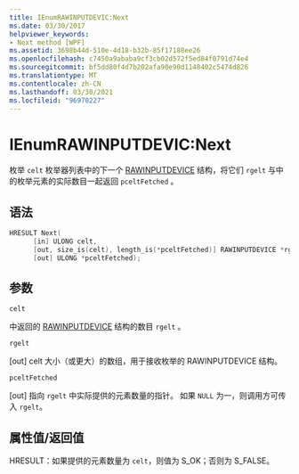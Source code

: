 ```yaml
---
title: IEnumRAWINPUTDEVIC:Next
ms.date: 03/30/2017
helpviewer_keywords:
- Next method [WPF]
ms.assetid: 3698b44d-510e-4d18-b32b-85f17188ee26
ms.openlocfilehash: c7450a9ababa9cf3cb02d572f5ed84f0791d74e4
ms.sourcegitcommit: bf5dd80f4d7b202afa90e90d1148402c5474d826
ms.translationtype: MT
ms.contentlocale: zh-CN
ms.lasthandoff: 03/30/2021
ms.locfileid: "96970227"
---
```

# <a name="ienumrawinputdevicnext"></a>IEnumRAWINPUTDEVIC:Next
枚举 `celt` 枚举器列表中的下一个 [RAWINPUTDEVICE](/windows/desktop/api/winuser/ns-winuser-rawinputdevice) 结构，将它们 `rgelt` 与中的枚举元素的实际数目一起返回 `pceltFetched` 。  
  
## <a name="syntax"></a>语法  
  
```cpp  
HRESULT Next(  
      [in] ULONG celt,  
      [out, size_is(celt), length_is(*pceltFetched)] RAWINPUTDEVICE *rgelt,  
      [out] ULONG *pceltFetched);  
```  
  
## <a name="parameters"></a>参数  
 `celt`  
  
 中返回的 [RAWINPUTDEVICE](/windows/desktop/api/winuser/ns-winuser-rawinputdevice) 结构的数目 `rgelt` 。  
  
 `rgelt`  
  
 [out] celt 大小（或更大）的数组，用于接收枚举的 RAWINPUTDEVICE 结构。  
  
 `pceltFetched`  
  
 [out] 指向 `rgelt` 中实际提供的元素数量的指针。 如果 `NULL` 为一，则调用方可传入 `rgelt`。  
  
## <a name="property-valuereturn-value"></a>属性值/返回值  
 HRESULT：如果提供的元素数量为 `celt`，则值为 S_OK；否则为 S_FALSE。
